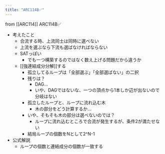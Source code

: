 ```yaml
---
title: "ARC114B✅"
---
```


from [[ARC114]]
ARC114B✅
- 考えたこと
    - 合流する時、上流同士は同時に選べない
    - 上流を選ぶなら下流も選ばなければならない
    - SATっぽい
        - でも一つ構築するのではなく数え上げる問題だから違うか
    - [[強連結成分分解]]する
        - 孤立してるループは「全部選ぶ」「全部選ばない」の二択
        - 残りは？
            - DAG…
            - いや、DAGではないな、一つの頂点から1本しか辺が出ないので分岐はない
        - 孤立したループと、ループに流れ込む木
            - 木の部分をどう計算するか…
        - いや、そもそも木の部分は選べないのでは？
            - ループに流れ込むところで合流が発生するが、条件2が満たせない
        - 結局ループの個数をNとして2^N-1
- 公式解説
    - ループの個数と連結成分の個数が一致する
